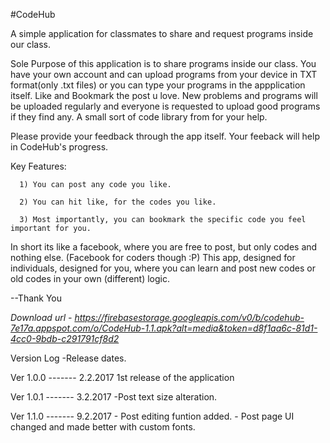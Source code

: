 #CodeHub


A simple application for classmates to share and request programs inside our class.



Sole Purpose of this application is to share programs inside our class.
You have your own account and can upload programs from your device in TXT format(only .txt files) or you can type your programs in the appplication itself.
Like and Bookmark the post u love.
New problems and programs will be uploaded regularly and everyone is requested to upload good programs if they find any.
A small sort of code library from for your help.

Please provide your feedback through the app itself.
Your feeback will help in CodeHub's progress.

Key Features:

      1) You can post any code you like.

      2) You can hit like, for the codes you like.

      3) Most importantly, you can bookmark the specific code you feel important for you.



In short its like a facebook, where you are free to post, but only codes and nothing else.
(Facebook for coders though :P) 
This app, designed for individuals, designed for you, where you can learn and post new codes or old codes in your own (different) logic.

--Thank You 


*Download url - https://firebasestorage.googleapis.com/v0/b/codehub-7e17a.appspot.com/o/CodeHub-1.1.apk?alt=media&token=d8f1aa6c-81d1-4cc0-9bdb-c291791cf8d2*


Version Log -Release dates.

Ver 1.0.0 -------   2.2.2017
      1st release of the application

Ver 1.0.1 -------   3.2.2017
      -Post text size alteration.

Ver 1.1.0 -------   9.2.2017
      - Post editing funtion added.
      - Post page UI changed and made better with custom fonts.
      
